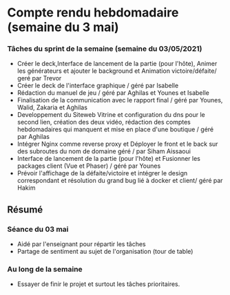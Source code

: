 # Compte rendu hebdomadaire (semaine du 3 mai)

### Tâches du sprint de la semaine (semaine du 03/05/2021)

- Créer le deck,Interface de lancement de la partie (pour l'hôte), Animer les générateurs et ajouter le background et Animation victoire/défaite/ geré par Trevor
- Créer le deck  de l'interface graphique / géré par Isabelle
- Rédaction du manuel de jeu / géré par Aghilas et Younes et Isabelle 
- Finalisation de la communication avec le rapport final / géré par Younes, Walid, Zakaria et Aghilas
- Developpement du Siteweb Vitrine et configuration du dns pour le second lien, création des deux vidéo, rédaction des comptes hebdomadaires qui manquent et mise en place d'une boutique  / géré par Aghilas 
- Intégrer Nginx comme reverse proxy et Déployer le front et le back sur des subroutes du nom de domaine géré / par Siham Aissaoui
- Interface de lancement de la partie (pour l'hôte) et Fusionner les packages client (Vue et Phaser) / géré par Younes
- Prévoir l'affichage de la défaite/victoire et intégrer le design correspondant et résolution du grand bug lié à docker et client/ géré par Hakim

## Résumé

### Séance du 03 mai

- Aidé par l'enseignant pour répartir les tâches
- Partage de sentiment au sujet de l'organisation (tour de table)

### Au long de la semaine

- Essayer  de finir le projet et surtout les tâches prioritaires.
